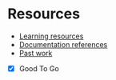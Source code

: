 # Resources

- [Learning resources](learning-resources.md)
- [Documentation references](doc-references__.md)
- [Past work](past-work.md)
- [x] Good To Go
